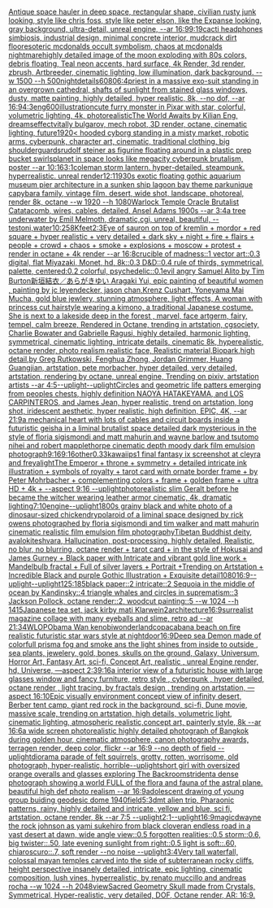 [Antique space hauler in deep space, rectangular shape, civilian rusty junk looking, style like chris foss, style like peter elson, like the Expanse looking, gray background, ultra-detail, unreal engine, --ar 16:9](https://www.ebank.nz/aiartgenerator?category=Antique%20space%20hauler%20in%20deep%20space%2C%20rectangular%20shape%2C%20civilian%20rusty%20junk%20looking%2C%20style%20like%20chris%20foss%2C%20style%20like%20peter%20elson%2C%20like%20the%20Expanse%20looking%2C%20gray%20background%2C%20ultra-detail%2C%20unreal%20engine%2C%20--ar%2016%3A9)[9:19](https://www.ebank.nz/aiartgenerator?category=9%3A19)[cacti headphones simbiosis, industrial design, minimal concrete interior, mudcrack dirt floor](https://www.ebank.nz/aiartgenerator?category=cacti%20headphones%20simbiosis%2C%20industrial%20design%2C%20minimal%20concrete%20interior%2C%20mudcrack%20dirt%20floor)[esoteric mcdonalds occult symbolism, chaos at mcdonalds nightmare](https://www.ebank.nz/aiartgenerator?category=esoteric%20mcdonalds%20occult%20symbolism%2C%20chaos%20at%20mcdonalds%20nightmare)[highly detailed image of the moon exploding with 80s colors, debris floating, Teal neon accents, hard surface, 4k Render, 3d render, zbrush, Artbreeder, cinematic lighting, low illumination, dark background. --w 1500 --h 500](https://www.ebank.nz/aiartgenerator?category=highly%20detailed%20image%20of%20the%20moon%20exploding%20with%2080s%20colors%2C%20debris%20floating%2C%20Teal%20neon%20accents%2C%20hard%20surface%2C%204k%20Render%2C%203d%20render%2C%20zbrush%2C%20Artbreeder%2C%20cinematic%20lighting%2C%20low%20illumination%2C%20dark%20background.%20--w%201500%20--h%20500)[night](https://www.ebank.nz/aiartgenerator?category=night)[details](https://www.ebank.nz/aiartgenerator?category=details)[6080](https://www.ebank.nz/aiartgenerator?category=6080)[6:4](https://www.ebank.nz/aiartgenerator?category=6%3A4)[priest in a massive exo-suit standing in an overgrown cathedral, shafts of sunlight from stained glass windows, dusty, matte painting, highly detailed, hyper realistic, 8k, --no dof, --ar 16:9](https://www.ebank.nz/aiartgenerator?category=priest%20in%20a%20massive%20exo-suit%20standing%20in%20an%20overgrown%20cathedral%2C%20shafts%20of%20sunlight%20from%20stained%20glass%20windows%2C%20dusty%2C%20matte%20painting%2C%20highly%20detailed%2C%20hyper%20realistic%2C%208k%2C%20--no%20dof%2C%20--ar%2016%3A9)[4:3](https://www.ebank.nz/aiartgenerator?category=4%3A3)[eng](https://www.ebank.nz/aiartgenerator?category=eng)[600](https://www.ebank.nz/aiartgenerator?category=600)[illustration](https://www.ebank.nz/aiartgenerator?category=illustration)[cute furry monster in Pixar with star, colorful, volumetric lighting, 4k, photorealistic](https://www.ebank.nz/aiartgenerator?category=cute%20furry%20monster%20in%20Pixar%20with%20star%2C%20colorful%2C%20volumetric%20lighting%2C%204k%2C%20photorealistic)[The World Awaits by Kilian Eng, dreams](https://www.ebank.nz/aiartgenerator?category=The%20World%20Awaits%20by%20Kilian%20Eng%2C%20dreams)[effect](https://www.ebank.nz/aiartgenerator?category=effect)[vitally bulgarov, mech robot, 3D render, octane, cinematic lighting, future](https://www.ebank.nz/aiartgenerator?category=vitally%20bulgarov%2C%20mech%20robot%2C%203D%20render%2C%20octane%2C%20cinematic%20lighting%2C%20future)[1920](https://www.ebank.nz/aiartgenerator?category=1920)[< hooded cyborg standing in a misty market, robotic arms, cyberpunk, character art, cinematic, traditional clothing, big shoulderguards](https://www.ebank.nz/aiartgenerator?category=%3C%20hooded%20cyborg%20standing%20in%20a%20misty%20market%2C%20robotic%20arms%2C%20cyberpunk%2C%20character%20art%2C%20cinematic%2C%20traditional%20clothing%2C%20big%20shoulderguards)[rudolf steiner as figurine floating around in a plastic prep bucket swirls](https://www.ebank.nz/aiartgenerator?category=rudolf%20steiner%20as%20figurine%20floating%20around%20in%20a%20plastic%20prep%20bucket%20swirls)[planet in space looks like megacity cyberpunk brutalism, poster --ar 10:16](https://www.ebank.nz/aiartgenerator?category=planet%20in%20space%20looks%20like%20megacity%20cyberpunk%20brutalism%2C%20poster%20--ar%2010%3A16)[3:1](https://www.ebank.nz/aiartgenerator?category=3%3A1)[coleman storm lantern. hyper-detailed. steampunk. hyperrealistic. unreal render](https://www.ebank.nz/aiartgenerator?category=coleman%20storm%20lantern.%20hyper-detailed.%20steampunk.%20hyperrealistic.%20unreal%20render)[1](https://www.ebank.nz/aiartgenerator?category=1)[2:1](https://www.ebank.nz/aiartgenerator?category=2%3A1)[1930s exotic floating gothic aquarium museum pier architecture in a sunken ship lagoon bay theme park](https://www.ebank.nz/aiartgenerator?category=1930s%20exotic%20floating%20gothic%20aquarium%20museum%20pier%20architecture%20in%20a%20sunken%20ship%20lagoon%20bay%20theme%20park)[unique capybara family, vintage film, desert, wide shot, landscape, photoreal, render 8k, octane --w 1920 --h 1080](https://www.ebank.nz/aiartgenerator?category=unique%20capybara%20family%2C%20vintage%20film%2C%20desert%2C%20wide%20shot%2C%20landscape%2C%20photoreal%2C%20render%208k%2C%20octane%20--w%201920%20--h%201080)[Warlock Temple Oracle Brutalist Catatacomb, wires, cables, detailed, Ansel Adams 1900s --ar 3:4](https://www.ebank.nz/aiartgenerator?category=Warlock%20Temple%20Oracle%20Brutalist%20Catatacomb%2C%20wires%2C%20cables%2C%20detailed%2C%20Ansel%20Adams%201900s%20--ar%203%3A4)[a tree underwater by Emil Melmoth, dramatic,cgi, unreal, beautiful, --test](https://www.ebank.nz/aiartgenerator?category=a%20tree%20underwater%20by%20Emil%20Melmoth%2C%20dramatic%2Ccgi%2C%20unreal%2C%20beautiful%2C%20--test)[oni,water](https://www.ebank.nz/aiartgenerator?category=oni%2Cwater)[10:25](https://www.ebank.nz/aiartgenerator?category=10%3A25)[8K](https://www.ebank.nz/aiartgenerator?category=8K)[feet](https://www.ebank.nz/aiartgenerator?category=feet)[2:3](https://www.ebank.nz/aiartgenerator?category=2%3A3)[Eye of sauron on top of kremlin + mordor +  red square + hyper realistic + very detailed + dark sky + night + fire + flairs + people + crowd + chaos + smoke + explosions + moscow +  protest + render in octane + 4k render --ar 16:8](https://www.ebank.nz/aiartgenerator?category=Eye%20of%20sauron%20on%20top%20of%20kremlin%20%2B%20mordor%20%2B%20%20red%20square%20%2B%20hyper%20realistic%20%2B%20very%20detailed%20%2B%20dark%20sky%20%2B%20night%20%2B%20fire%20%2B%20flairs%20%2B%20people%20%2B%20crowd%20%2B%20chaos%20%2B%20smoke%20%2B%20explosions%20%2B%20moscow%20%2B%20%20protest%20%2B%20render%20in%20octane%20%2B%204k%20render%20--ar%2016%3A8)[crucible of madness::1 vector art::0.3 digital, flat Miyazaki, Monet, hd, 8k::0.3 D&D::0.4 rule of thirds, symmetrical, palette, centered:0.2 colorful, psychedelic::0.1](https://www.ebank.nz/aiartgenerator?category=crucible%20of%20madness%3A%3A1%20vector%20art%3A%3A0.3%20digital%2C%20flat%20Miyazaki%2C%20Monet%2C%20hd%2C%208k%3A%3A0.3%20D%26D%3A%3A0.4%20rule%20of%20thirds%2C%20symmetrical%2C%20palette%2C%20centered%3A0.2%20colorful%2C%20psychedelic%3A%3A0.1)[evil angry Samuel Alito by Tim Burton](https://www.ebank.nz/aiartgenerator?category=evil%20angry%20Samuel%20Alito%20by%20Tim%20Burton)[新垣結衣／あらがきゆい Aragaki Yui, epic painting of beautiful women , painting by jc leyendecker, jason chan,Krenz Cushart, Yoneyama Mai Mucha, gold blue jewlery, stunning atmosphere, light effects, A woman with princess cut hairstyle wearing a kimono, a traditional Japanese costume. She is next to a lakeside deep in the forest , marvel, face artgerm, fairy, tempel, calm breeze, Rendered in Octane, trending in artstation, cgsociety, Charlie Bowater and Gabrielle Ragusi, highly detailed, harmonic lighting, symmetrical, cinematic lighting, intricate details, cinematic 8k, hyperealistic, octane render, photo realism,realistic face, Realistic material,Biopark,high detail,by Greg Rutkowski, Fenghua Zhong, Jordan Grimmer, Huang Guangjian, artstation, pete morbacher, hyper detailed, very detailed, artstation, rendering by octane, unreal engine, Trending on pixiv, artstation artists --ar 4:5](https://www.ebank.nz/aiartgenerator?category=%E6%96%B0%E5%9E%A3%E7%B5%90%E8%A1%A3%EF%BC%8F%E3%81%82%E3%82%89%E3%81%8C%E3%81%8D%E3%82%86%E3%81%84%20Aragaki%20Yui%2C%20epic%20painting%20of%20beautiful%20women%20%2C%20painting%20by%20jc%20leyendecker%2C%20jason%20chan%2CKrenz%20Cushart%2C%20Yoneyama%20Mai%20Mucha%2C%20gold%20blue%20jewlery%2C%20stunning%20atmosphere%2C%20light%20effects%2C%20A%20woman%20with%20princess%20cut%20hairstyle%20wearing%20a%20kimono%2C%20a%20traditional%20Japanese%20costume.%20She%20is%20next%20to%20a%20lakeside%20deep%20in%20the%20forest%20%2C%20marvel%2C%20face%20artgerm%2C%20fairy%2C%20tempel%2C%20calm%20breeze%2C%20Rendered%20in%20Octane%2C%20trending%20in%20artstation%2C%20cgsociety%2C%20Charlie%20Bowater%20and%20Gabrielle%20Ragusi%2C%20highly%20detailed%2C%20harmonic%20lighting%2C%20symmetrical%2C%20cinematic%20lighting%2C%20intricate%20details%2C%20cinematic%208k%2C%20hyperealistic%2C%20octane%20render%2C%20photo%20realism%2Crealistic%20face%2C%20Realistic%20material%2CBiopark%2Chigh%20detail%2Cby%20Greg%20Rutkowski%2C%20Fenghua%20Zhong%2C%20Jordan%20Grimmer%2C%20Huang%20Guangjian%2C%20artstation%2C%20pete%20morbacher%2C%20hyper%20detailed%2C%20very%20detailed%2C%20artstation%2C%20rendering%20by%20octane%2C%20unreal%20engine%2C%20Trending%20on%20pixiv%2C%20artstation%20artists%20--ar%204%3A5)[--uplight](https://www.ebank.nz/aiartgenerator?category=--uplight)[--uplight](https://www.ebank.nz/aiartgenerator?category=--uplight)[Circles and geometric life patters emerging from peoples chests, highly definition NAOYA HATAKEYAMA, and LOS CARPINTEROS, and James Jean, hyper realistic, trend on artstation, long shot, iridescent aesthetic, hyper realistic, high definition, EPIC, 4K, --ar 21:9](https://www.ebank.nz/aiartgenerator?category=Circles%20and%20geometric%20life%20patters%20emerging%20from%20peoples%20chests%2C%20highly%20definition%20NAOYA%20HATAKEYAMA%2C%20and%20LOS%20CARPINTEROS%2C%20and%20James%20Jean%2C%20hyper%20realistic%2C%20trend%20on%20artstation%2C%20long%20shot%2C%20iridescent%20aesthetic%2C%20hyper%20realistic%2C%20high%20definition%2C%20EPIC%2C%204K%2C%20--ar%2021%3A9)[a mechanical heart with lots of cables and circuit boards inside a futuristic geisha in a liminal brutalist space detailed dark mysterious in the style of floria sigismondi and matt mahurin and wayne barlow and tsutomo nihei and robert mapplethorpe cinematic depth moody dark film emulsion photograph](https://www.ebank.nz/aiartgenerator?category=a%20mechanical%20heart%20with%20lots%20of%20cables%20and%20circuit%20boards%20inside%20a%20futuristic%20geisha%20in%20a%20liminal%20brutalist%20space%20detailed%20dark%20mysterious%20in%20the%20style%20of%20floria%20sigismondi%20and%20matt%20mahurin%20and%20wayne%20barlow%20and%20tsutomo%20nihei%20and%20robert%20mapplethorpe%20cinematic%20depth%20moody%20dark%20film%20emulsion%20photograph)[9:16](https://www.ebank.nz/aiartgenerator?category=9%3A16)[9:16](https://www.ebank.nz/aiartgenerator?category=9%3A16)[other](https://www.ebank.nz/aiartgenerator?category=other)[0.33](https://www.ebank.nz/aiartgenerator?category=0.33)[kawaii](https://www.ebank.nz/aiartgenerator?category=kawaii)[ps1 final fantasy ix screenshot at cleyra and freya](https://www.ebank.nz/aiartgenerator?category=ps1%20final%20fantasy%20ix%20screenshot%20at%20cleyra%20and%20freya)[light](https://www.ebank.nz/aiartgenerator?category=light)[The Emperor + throne + symmetry + detailed intricate ink illustration + symbols of royalty + tarot card with ornate border frame + by Peter Mohrbacher + complementing colors + frame + golden frame + ultra HD + 4k + --aspect 9:16 --uplight](https://www.ebank.nz/aiartgenerator?category=The%20Emperor%20%2B%20throne%20%2B%20symmetry%20%2B%20detailed%20intricate%20ink%20illustration%20%2B%20symbols%20of%20royalty%20%2B%20tarot%20card%20with%20ornate%20border%20frame%20%2B%20by%20Peter%20Mohrbacher%20%2B%20complementing%20colors%20%2B%20frame%20%2B%20golden%20frame%20%2B%20ultra%20HD%20%2B%204k%20%2B%20--aspect%209%3A16%20--uplight)[photorealistic slim Geralt before he became the witcher wearing leather armor cinematic, 4k, dramatic lighting](https://www.ebank.nz/aiartgenerator?category=photorealistic%20slim%20Geralt%20before%20he%20became%20the%20witcher%20wearing%20leather%20armor%20cinematic%2C%204k%2C%20dramatic%20lighting)[7:10](https://www.ebank.nz/aiartgenerator?category=7%3A10)[engine](https://www.ebank.nz/aiartgenerator?category=engine)[--uplight](https://www.ebank.nz/aiartgenerator?category=--uplight)[1800s grainy black and white photo of a dinosaur-sized chicken](https://www.ebank.nz/aiartgenerator?category=1800s%20grainy%20black%20and%20white%20photo%20of%20a%20dinosaur-sized%20chicken)[dry](https://www.ebank.nz/aiartgenerator?category=dry)[polaroid of a liminal space designed by rick owens photographed by floria sigismondi and tim walker  and matt mahurin cinematic realistic film emulsion film photography](https://www.ebank.nz/aiartgenerator?category=polaroid%20of%20a%20liminal%20space%20designed%20by%20rick%20owens%20photographed%20by%20floria%20sigismondi%20and%20tim%20walker%20%20and%20matt%20mahurin%20cinematic%20realistic%20film%20emulsion%20film%20photography)[Tibetan Buddhist deity, avalokiteshvara, Hallucination, post-processing, highly detailed, Realistic, no blur, no blurring, octane render + tarot card + in the style of Hokusai and James Gurney + Black paper with Intricate and vibrant gold line work + Mandelbulb fractal + Full of silver layers + Portrait +Trending on Artstation + Incredible Black and purple Gothic Illustration + Exquisite detail](https://www.ebank.nz/aiartgenerator?category=Tibetan%20Buddhist%20deity%2C%20avalokiteshvara%2C%20Hallucination%2C%20post-processing%2C%20highly%20detailed%2C%20Realistic%2C%20no%20blur%2C%20no%20blurring%2C%20octane%20render%20%2B%20tarot%20card%20%2B%20in%20the%20style%20of%20Hokusai%20and%20James%20Gurney%20%2B%20Black%20paper%20with%20Intricate%20and%20vibrant%20gold%20line%20work%20%2B%20Mandelbulb%20fractal%20%2B%20Full%20of%20silver%20layers%20%2B%20Portrait%20%2BTrending%20on%20Artstation%20%2B%20Incredible%20Black%20and%20purple%20Gothic%20Illustration%20%2B%20Exquisite%20detail)[1080](https://www.ebank.nz/aiartgenerator?category=1080)[16:9](https://www.ebank.nz/aiartgenerator?category=16%3A9)[--uplight](https://www.ebank.nz/aiartgenerator?category=--uplight)[--uplight](https://www.ebank.nz/aiartgenerator?category=--uplight)[125:185](https://www.ebank.nz/aiartgenerator?category=125%3A185)[black paper::2 intricate::2 Sequoia in the middle of ocean by Kandinsky::4 triangle whales and circles in suprematism::3 Jackson Pollock, octane render::2, woodcut painting::5 --w 1024 --h 1415](https://www.ebank.nz/aiartgenerator?category=black%20paper%3A%3A2%20intricate%3A%3A2%20Sequoia%20in%20the%20middle%20of%20ocean%20by%20Kandinsky%3A%3A4%20triangle%20whales%20and%20circles%20in%20suprematism%3A%3A3%20Jackson%20Pollock%2C%20octane%20render%3A%3A2%2C%20woodcut%20painting%3A%3A5%20--w%201024%20--h%201415)[Japanese tea set, jack kirby mati Klarwein](https://www.ebank.nz/aiartgenerator?category=Japanese%20tea%20set%2C%20jack%20kirby%20mati%20Klarwein)[2](https://www.ebank.nz/aiartgenerator?category=2)[architecture](https://www.ebank.nz/aiartgenerator?category=architecture)[16:9](https://www.ebank.nz/aiartgenerator?category=16%3A9)[surrealist magazine collage with many eyeballs and slime, retro ad --ar 21:34](https://www.ebank.nz/aiartgenerator?category=surrealist%20magazine%20collage%20with%20many%20eyeballs%20and%20slime%2C%20retro%20ad%20--ar%2021%3A34)[WLOP](https://www.ebank.nz/aiartgenerator?category=WLOP)[Obama Wan kenobi](https://www.ebank.nz/aiartgenerator?category=Obama%20Wan%20kenobi)[wonderland](https://www.ebank.nz/aiartgenerator?category=wonderland)[copacabana beach on fire realistic futuristic star wars style at night](https://www.ebank.nz/aiartgenerator?category=copacabana%20beach%20on%20fire%20realistic%20futuristic%20star%20wars%20style%20at%20night)[door](https://www.ebank.nz/aiartgenerator?category=door)[16:9](https://www.ebank.nz/aiartgenerator?category=16%3A9)[Deep sea Demon made of colorfull prisma fog and smoke ans the light shines from inside to outside , sea plants, jewelery, gold, bones, skulls on the ground, Galaxy, Universum, Horror Art, Fantasy Art, sci-fi, Concept Art, realistic , unreal Engine render, hd, Universe, —aspect 2:3](https://www.ebank.nz/aiartgenerator?category=Deep%20sea%20Demon%20made%20of%20colorfull%20prisma%20fog%20and%20smoke%20ans%20the%20light%20shines%20from%20inside%20to%20outside%20%2C%20sea%20plants%2C%20jewelery%2C%20gold%2C%20bones%2C%20skulls%20on%20the%20ground%2C%20Galaxy%2C%20Universum%2C%20Horror%20Art%2C%20Fantasy%20Art%2C%20sci-fi%2C%20Concept%20Art%2C%20realistic%20%2C%20unreal%20Engine%20render%2C%20hd%2C%20Universe%2C%20%E2%80%94aspect%202%3A3)[9:16](https://www.ebank.nz/aiartgenerator?category=9%3A16)[a interior view of a futuristic house with large glasses window and fancy furniture, retro style , cyberpunk , hyper detailed, octane render , light tracing, by fractals design , trending on artstation, —aspect 16:10](https://www.ebank.nz/aiartgenerator?category=a%20interior%20view%20of%20a%20futuristic%20house%20with%20large%20glasses%20window%20and%20fancy%20furniture%2C%20retro%20style%20%2C%20cyberpunk%20%2C%20hyper%20detailed%2C%20octane%20render%20%2C%20light%20tracing%2C%20by%20fractals%20design%20%2C%20trending%20on%20artstation%2C%20%E2%80%94aspect%2016%3A10)[Epic visually environment concept view of  infinity desert, Berber tent camp, giant red rock in the background, sci-fi, Dune movie, massive scale, trending on artstation, high details, volumetric light, cinematic lighting, atmospheric realistic,concept art, painterly style, 8k --ar 16:6](https://www.ebank.nz/aiartgenerator?category=Epic%20visually%20environment%20concept%20view%20of%20%20infinity%20desert%2C%20Berber%20tent%20camp%2C%20giant%20red%20rock%20in%20the%20background%2C%20sci-fi%2C%20Dune%20movie%2C%20massive%20scale%2C%20trending%20on%20artstation%2C%20high%20details%2C%20volumetric%20light%2C%20cinematic%20lighting%2C%20atmospheric%20realistic%2Cconcept%20art%2C%20painterly%20style%2C%208k%20--ar%2016%3A6)[a wide screen photorealistic highly detailed photograph of Bangkok during golden hour, cinematic atmosphere, canon photography awards, terragen render, deep color, flickr --ar 16:9 --no depth of field --uplight](https://www.ebank.nz/aiartgenerator?category=a%20wide%20screen%20photorealistic%20highly%20detailed%20photograph%20of%20Bangkok%20during%20golden%20hour%2C%20cinematic%20atmosphere%2C%20canon%20photography%20awards%2C%20terragen%20render%2C%20deep%20color%2C%20flickr%20--ar%2016%3A9%20--no%20depth%20of%20field%20--uplight)[diorama parade of felt squirrels, grotty, rotten, worrisome, old photograph, hyper-realistic, horrible](https://www.ebank.nz/aiartgenerator?category=diorama%20parade%20of%20felt%20squirrels%2C%20grotty%2C%20rotten%2C%20worrisome%2C%20old%20photograph%2C%20hyper-realistic%2C%20horrible)[--uplight](https://www.ebank.nz/aiartgenerator?category=--uplight)[short girl with oversized orange overalls and glasses exploring The Backrooms](https://www.ebank.nz/aiartgenerator?category=short%20girl%20with%20oversized%20orange%20overalls%20and%20glasses%20exploring%20The%20Backrooms)[trident](https://www.ebank.nz/aiartgenerator?category=trident)[a dense photograph showing a world FULL of the flora and fauna of the astral plane. beautiful high def photo realism --ar 16:9](https://www.ebank.nz/aiartgenerator?category=a%20dense%20photograph%20showing%20a%20world%20FULL%20of%20the%20flora%20and%20fauna%20of%20the%20astral%20plane.%20beautiful%20high%20def%20photo%20realism%20--ar%2016%3A9)[adolescent drawing of young group buiding geodesic dome 1940](https://www.ebank.nz/aiartgenerator?category=adolescent%20drawing%20of%20young%20group%20buiding%20geodesic%20dome%201940)[field](https://www.ebank.nz/aiartgenerator?category=field)[5:3](https://www.ebank.nz/aiartgenerator?category=5%3A3)[dmt alien trip, Pharaonic patterns, rainy, highly detailed and intricate, yellow and blue, sci fi, artstation, octane render, 8k --ar 7:5 --uplight](https://www.ebank.nz/aiartgenerator?category=dmt%20alien%20trip%2C%20Pharaonic%20patterns%2C%20rainy%2C%20highly%20detailed%20and%20intricate%2C%20yellow%20and%20blue%2C%20sci%20fi%2C%20artstation%2C%20octane%20render%2C%208k%20--ar%207%3A5%20--uplight)[2:1](https://www.ebank.nz/aiartgenerator?category=2%3A1)[--uplight](https://www.ebank.nz/aiartgenerator?category=--uplight)[16:9](https://www.ebank.nz/aiartgenerator?category=16%3A9)[magic](https://www.ebank.nz/aiartgenerator?category=magic)[dwayne the rock johnson as yami sukehiro from black clover](https://www.ebank.nz/aiartgenerator?category=dwayne%20the%20rock%20johnson%20as%20yami%20sukehiro%20from%20black%20clover)[an endless road in a vast desert at dawn, wide angle view::0.5 forgotten realities::0.5 storm::0.6, big twister::.50, late evening sunlight from right::0.5 light is soft::.60, chiaroscuro::.7, soft render --no noise  --uplight](https://www.ebank.nz/aiartgenerator?category=an%20endless%20road%20in%20a%20vast%20desert%20at%20dawn%2C%20wide%20angle%20view%3A%3A0.5%20forgotten%20realities%3A%3A0.5%20storm%3A%3A0.6%2C%20big%20twister%3A%3A.50%2C%20late%20evening%20sunlight%20from%20right%3A%3A0.5%20light%20is%20soft%3A%3A.60%2C%20chiaroscuro%3A%3A.7%2C%20soft%20render%20--no%20noise%20%20--uplight)[3:4](https://www.ebank.nz/aiartgenerator?category=3%3A4)[Very tall waterfall, colossal mayan temples carved into the side of subterranean rocky cliffs, height perspective insanely detailed, intricate, epic lighting, cinematic composition, lush vines, hyperrealistic, by renato muccillo and andreas rocha  --w 1024 --h 2048](https://www.ebank.nz/aiartgenerator?category=Very%20tall%20waterfall%2C%20colossal%20mayan%20temples%20carved%20into%20the%20side%20of%20subterranean%20rocky%20cliffs%2C%20height%20perspective%20insanely%20detailed%2C%20intricate%2C%20epic%20lighting%2C%20cinematic%20composition%2C%20lush%20vines%2C%20hyperrealistic%2C%20by%20renato%20muccillo%20and%20andreas%20rocha%20%20--w%201024%20--h%202048)[view](https://www.ebank.nz/aiartgenerator?category=view)[Sacred Geometry Skull made from Crystals, Symmetrical, Hyper-realistic, very detailed, DOF, Octane render, AR: 16:9.](https://www.ebank.nz/aiartgenerator?category=Sacred%20Geometry%20Skull%20made%20from%20Crystals%2C%20Symmetrical%2C%20Hyper-realistic%2C%20very%20detailed%2C%20DOF%2C%20Octane%20render%2C%20AR%3A%2016%3A9.)